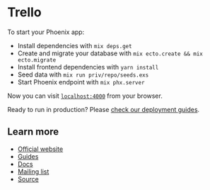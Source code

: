 # Trello

To start your Phoenix app:

  * Install dependencies with `mix deps.get`
  * Create and migrate your database with `mix ecto.create && mix ecto.migrate`
  * Install frontend dependencies with `yarn install`
  * Seed data with `mix run priv/repo/seeds.exs`
  * Start Phoenix endpoint with `mix phx.server`

Now you can visit [`localhost:4000`](http://localhost:4000) from your browser.

Ready to run in production? Please [check our deployment guides](http://www.phoenixframework.org/docs/deployment).

## Learn more

  * [Official website](http://www.phoenixframework.org/)
  * [Guides](http://phoenixframework.org/docs/overview)
  * [Docs](https://hexdocs.pm/phoenix) 
  * [Mailing list](http://groups.google.com/group/phoenix-talk)
  * [Source](https://github.com/phoenixframework/phoenix)

